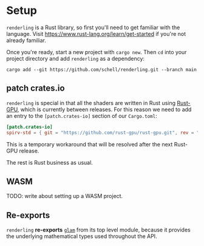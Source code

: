 # Setup

`renderling` is a Rust library, so first you'll need to get familiar with the
language. Visit <https://www.rust-lang.org/learn/get-started> if you're not
already familiar.

Once you're ready, start a new project with `cargo new`.
Then `cd` into your project directory and add `renderling` as a dependency:

```
cargo add --git https://github.com/schell/renderling.git --branch main
```

## patch crates.io

`renderling` is special in that all the shaders are written in Rust using
[Rust-GPU](https://rust-gpu.github.io/), which is currently between
releases. For this reason we need to add an entry to the `[patch.crates-io]`
section of our `Cargo.toml`:

```toml
[patch.crates-io]
spirv-std = { git = "https://github.com/rust-gpu/rust-gpu.git", rev = "05b34493ce661dccd6694cf58afc13e3c8f7a7e0" }  
```

This is a temporary workaround that will be resolved after the next Rust-GPU
release.

The rest is Rust business as usual.

## WASM

TODO: write about setting up a WASM project.

## Re-exports

`renderling` **re-exports** [`glam`][glam] from its top level module,
because it provides the underlying mathematical types used throughout the API.

[glam]: https://crates.io/crates/glam
